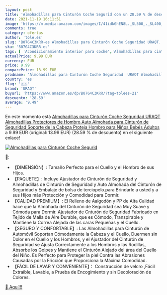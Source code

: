 ```yaml
---
layout: post
title: 'Almohadillas para Cinturón Coche Segurid con un 28.59 % de descuento'
date: 2021-11-19 16:11:51
image: 'https://m.media-amazon.com/images/I/41idkGhEN8L._SL500_._SL400_.jpg'
comments: true
category: ofertas
author: 'tole.es'
slug: 'B07G4C3KRR-es Almohadillas para Cinturón Coche Seguridad URAQT...'
sku: 'B07G4C3KRR-es'
tags: [ 'Acondicionamiento interior para coche','Almohadillas para cinturón de seguridad','Coche y moto','Piezas para coche','bebés','uraqt', ]
actualPrice: 9.99 EUR
currency: EUR
price: 9.99
comparePrice: 13.99 EUR
prodname: 'Almohadillas para Cinturón Coche Seguridad  URAQT Almohadillas Protectores de Hombro  Auto Almohada para Cinturón de Seguridad Soporte de la Cabeza Proteja Hombro para Niños Bebés Adultos'
country: 'es'
flag: '🇪🇸'
brand: 'URAQT'
buyurl: 'https://www.amazon.es/dp/B07G4C3KRR/?tag=tolees-21'
descuento: '28.59'
average: '9.49'
---
```


En este momento está [Almohadillas para Cinturón Coche Seguridad  URAQT Almohadillas Protectores de Hombro  Auto Almohada para Cinturón de Seguridad Soporte de la Cabeza Proteja Hombro para Niños Bebés Adultos](https://www.amazon.es/dp/B07G4C3KRR/?tag=tolees-21) a 9.99 EUR (original: 13.99 EUR) (28.59 %  de descuento) en el siguiente enlace!

[![Almohadillas para Cinturón Coche Segurid](https://m.media-amazon.com/images/I/41idkGhEN8L._SL500_._SL400_.jpg)](https://www.amazon.es/dp/B07G4C3KRR/?tag=tolees-21)

🔎:

- 【DIMENSIÓN】: Tamaño Perfecto para el Cuello y el Hombro de sus Hijos.
- 【PAQUETE】: Incluye Ajustador de Cinturón de Seguridad y Almohadillas de Cinturón de Seguridad y Auto Almohada del Cinturón de Seguridad y Embalaje de bolsa de terciopelo.para Brindarle a usted y a sus Hijos más Protección y Comodidad para Dormir.
- 【CALIDAD PREMIUM】: El Relleno de Aalgodón y PP de Alta Calidad hace que la Almohada del Cinturón de Seguridad sea Muy Suave y Cómoda para Dormir. Ajustador de Cnturón de Seguridad Fabricado en Tejido de Malla de Aire Durable, que es Cómodo, Transpirable y Mantiene la Correa Alejada de las caras Pequeñas y el Cuello.
- 【SEGURO Y CONFORTABLE】: Las Almohadillas para Cinturón de Automóvil Soportan Cómodamente la Cabeza y el Cuello, Duermen sin Dolor en el Cuello y los Hombros, y el Ajustador del Cinturón de Seguridad se Ajusta Correctamente a los Hombros y las Rodillas, Absorbe los Golpes y Mantiene el Cinturón Alejado del área del Cuello del Niño. Es Perfecto para Proteger la piel Contra las Abrasiones Causadas por la Fricción que Proporciona la Máxima Comodidad.
- 【FÁCIL DE LAVAR Y CONVENIENTE】： Construcción de velcro ,Fácil Extraíble, Lavable, a Prueba de Encogimiento y sin Decoloración de Colores.

[🛒 Aquí!!!](https://www.amazon.es/dp/B07G4C3KRR/?tag=tolees-21)
